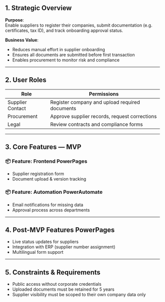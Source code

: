 <!-- CHUNK_H2_1 -->
## 1. Strategic Overview

**Purpose**:  
Enable suppliers to register their companies, submit documentation (e.g. certificates, tax ID), and track onboarding approval status.

**Business Value**:  
- Reduces manual effort in supplier onboarding  
- Ensures all documents are submitted before first transaction  
- Enables procurement to monitor risk and compliance

---

<!-- CHUNK_H2_2 -->
## 2. User Roles

| Role            | Permissions                                     |
|------------------|--------------------------------------------------|
| Supplier Contact | Register company and upload required documents   |
| Procurement      | Approve supplier records, request corrections    |
| Legal            | Review contracts and compliance forms            |

---

<!-- CHUNK_H2_3 -->
## 3. Core Features — MVP 

### 📦 Feature: Frontend **PowerPages**
- Supplier registration form  
- Document upload & version tracking

### 📦 Feature: Automation **PowerAutomate**
- Email notifications for missing data  
- Approval process across departments  

---

<!-- CHUNK_H2_4 -->
## 4. Post-MVP Features **PowerPages**

- Live status updates for suppliers  
- Integration with ERP (supplier number assignment)  
- Multilingual form support  

---

<!-- CHUNK_H2_5 -->
## 5. Constraints & Requirements

- Public access without corporate credentials  
- Uploaded documents must be retained for 5 years  
- Supplier visibility must be scoped to their own company data only